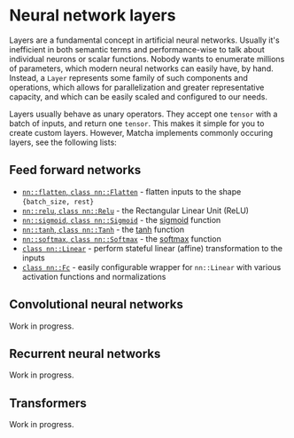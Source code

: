 # Neural network layers

Layers are a fundamental concept in artificial neural networks. Usually
it's inefficient in both semantic terms and performance-wise to talk
about individual neurons or scalar functions. Nobody wants
to enumerate millions of parameters, which modern neural networks
can easily have, by hand. Instead, a `Layer` represents
some family of such components and operations, which allows for
parallelization and greater representative capacity, and which can
be easily scaled and configured to our needs.


Layers usually behave as unary operators. They accept one `tensor` with
a batch of inputs, and return one `tensor`. This makes it simple for
you to create custom layers. However, Matcha implements commonly occuring
layers, see the following lists:


## Feed forward networks

- [`nn::flatten`, `class nn::Flatten`]() -
  flatten inputs to the shape `{batch_size, rest}`
- [`nn::relu`, `class nn::Relu`]() -
  the Rectangular Linear Unit (ReLU)
- [`nn::sigmoid`, `class nn::Sigmoid`]() -
  the [sigmoid](tensor/operations/elementwise-unary#sigmoid) function
- [`nn::tanh`, `class nn::Tanh`]() -
  the [tanh](tensor/operations/elementwise-unary#tanh) function
- [`nn::softmax`, `class nn::Softmax`]() -
  the [softmax](tensor/operations/miscellaneous#softmax) function
- [`class nn::Linear`]() - 
  perform stateful linear (affine) transformation to the inputs
- [`class nn::Fc`]() - 
  easily configurable wrapper for `nn::Linear` with various activation
  functions and normalizations

## Convolutional neural networks

Work in progress.

## Recurrent neural networks

Work in progress.

## Transformers

Work in progress.
